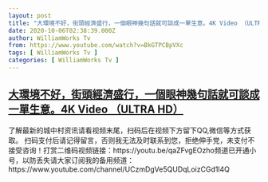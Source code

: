 ```yaml
---
layout: post
title: "大環境不好，街頭經濟盛行，一個眼神幾句話就可談成一單生意。4K Video （ULTRA HD）"
date: 2020-10-06T02:38:39.000Z
author: WilliamWorks Tv
from: https://www.youtube.com/watch?v=BkGTPCBpVXc
tags: [ WilliamWorks Tv ]
categories: [ WilliamWorks Tv ]
---
```

<!--1601951919000-->
[大環境不好，街頭經濟盛行，一個眼神幾句話就可談成一單生意。4K Video （ULTRA HD）](https://www.youtube.com/watch?v=BkGTPCBpVXc)
------

<div>
了解最新的城中村资讯请看视频末尾，扫码后在视频下方留下QQ,微信等方式获取。 扫码支付后请记得留言，否则我无法及时联系到您，拒绝伸手党，未支付不接受咨询！打赏二维码视频链接：https://youtu.be/qaZFvgEOzho频道已开通小号，以防丢失请大家订阅我的备用频道：https://www.youtube.com/channel/UCzmDgVe5QUDqLoizCGd1l4Q
</div>
